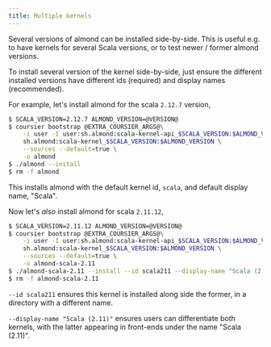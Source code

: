 ```yaml
---
title: Multiple kernels
---
```


Several versions of almond can be installed side-by-side. This is useful e.g. to have kernels
for several Scala versions, or to test newer / former almond versions.

To install several version of the kernel side-by-side, just ensure the different installed versions
have different ids (required) and display names (recommended).

For example, let's install almond for the scala `2.12.7` version,
```bash
$ SCALA_VERSION=2.12.7 ALMOND_VERSION=@VERSION@
$ coursier bootstrap @EXTRA_COURSIER_ARGS@\
    -i user -I user:sh.almond:scala-kernel-api_$SCALA_VERSION:$ALMOND_VERSION \
    sh.almond:scala-kernel_$SCALA_VERSION:$ALMOND_VERSION \
    --sources --default=true \
    -o almond
$ ./almond --install
$ rm -f almond
```

This installs almond with the default kernel id, `scala`, and default display name, "Scala".

Now let's *also* install almond for scala `2.11.12`,
```bash
$ SCALA_VERSION=2.11.12 ALMOND_VERSION=@VERSION@
$ coursier bootstrap @EXTRA_COURSIER_ARGS@\
    -i user -I user:sh.almond:scala-kernel-api_$SCALA_VERSION:$ALMOND_VERSION \
    sh.almond:scala-kernel_$SCALA_VERSION:$ALMOND_VERSION \
    --sources --default=true \
    -o almond-scala-2.11
$ ./almond-scala-2.11 --install --id scala211 --display-name "Scala (2.11)"
$ rm -f almond-scala-2.11
```

`--id scala211` ensures this kernel is installed along side the former, in a directory
with a different name.

`--display-name "Scala (2.11)"` ensures users can differentiate both kernels, with the latter
appearing in front-ends under the name "Scala (2.11)".
